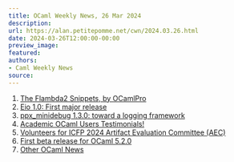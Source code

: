 ```yaml
---
title: OCaml Weekly News, 26 Mar 2024
description:
url: https://alan.petitepomme.net/cwn/2024.03.26.html
date: 2024-03-26T12:00:00-00:00
preview_image:
featured:
authors:
- Caml Weekly News
source:
---
```


<ol><li><a href="https://alan.petitepomme.net/cwn/2024.03.26.html#1">The Flambda2 Snippets, by OCamlPro</a></li><li><a href="https://alan.petitepomme.net/cwn/2024.03.26.html#2">Eio 1.0: First major release</a></li><li><a href="https://alan.petitepomme.net/cwn/2024.03.26.html#3">ppx_minidebug 1.3.0: toward a logging framework</a></li><li><a href="https://alan.petitepomme.net/cwn/2024.03.26.html#4">Academic OCaml Users Testimonials!</a></li><li><a href="https://alan.petitepomme.net/cwn/2024.03.26.html#5">Volunteers for ICFP 2024 Artifact Evaluation Committee (AEC)</a></li><li><a href="https://alan.petitepomme.net/cwn/2024.03.26.html#6">First beta release for OCaml 5.2.0</a></li><li><a href="https://alan.petitepomme.net/cwn/2024.03.26.html#7">Other OCaml News</a></li></ol>
